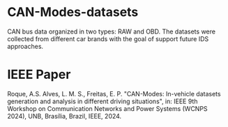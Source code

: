 # CAN-Modes-datasets
CAN bus data organized in two types: RAW and OBD. The datasets were collected from different car brands with the goal of support future IDS approaches.

# IEEE Paper
Roque, A.S. Alves, L. M. S., Freitas, E. P. "CAN-Modes: In-vehicle datasets generation and analysis in different driving situations", 
in: IEEE 9th Workshop on Communication Networks and Power Systems (WCNPS 2024), UNB, Brasília, Brazil, IEEE, 2024.
